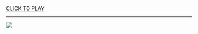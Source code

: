 
<a href="https://premium76.site?title=gta_unblocked_games&ref=13M">CLICK TO PLAY</a></h3>
<hr>

<a href="https://premium76.site?title=gta_unblocked_games&ref=13M"><img src="https://clearcache.store/games.png"></a>


